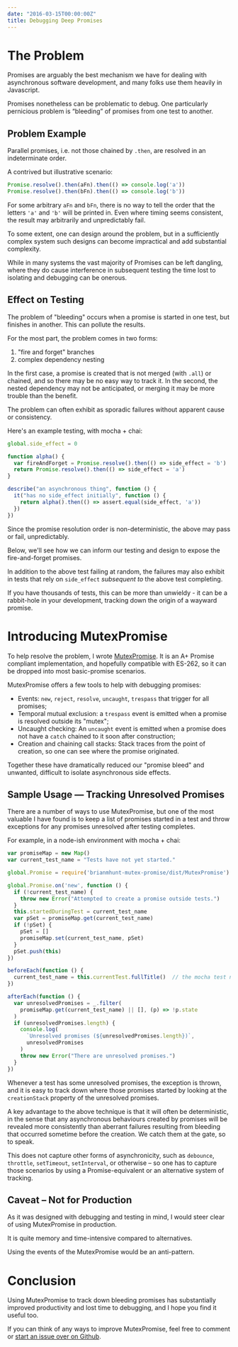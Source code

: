 ```yaml
---
date: "2016-03-15T00:00:00Z"
title: Debugging Deep Promises
---
```


# The Problem

Promises are arguably the best mechanism we have for dealing with
asynchronous software development, and many folks use them heavily in
Javascript.

Promises nonetheless can be problematic to debug.  One particularly
pernicious problem is “bleeding” of promises from one test to another.


## Problem Example

Parallel promises, i.e. not those chained by `.then`, are resolved in an
indeterminate order.

A contrived but illustrative scenario:

```javascript
Promise.resolve().then(aFn).then(() => console.log('a'))
Promise.resolve().then(bFn).then(() => console.log('b'))
```

For some arbitrary `aFn` and `bFn`, there is no way to tell the order that
the letters `'a'` and `'b'` will be printed in.  Even where timing seems
consistent, the result may arbitrarily and unpredictably fail.

To some extent, one can design around the problem, but in a sufficiently complex
system such designs can become impractical and add substantial complexity.

While in many systems the vast majority of Promises can be left dangling,
where they do cause interference in subsequent testing the time lost to
isolating and debugging can be onerous.


## Effect on Testing

The problem of "bleeding" occurs when a promise is started in one test, but
finishes in another. This can pollute the results.

For the most part, the problem comes in two forms:

  1. "fire and forget" branches
  2. complex dependency nesting

In the first case, a promise is created that is not merged (with `.all`) or
chained, and so there may be no easy way to track it.  In the second, the
nested dependency may not be anticipated, or merging it may be more
trouble than the benefit.

The problem can often exhibit as sporadic failures without apparent cause
or consistency.

Here's an example testing, with mocha + chai:


```javascript
global.side_effect = 0

function alpha() {
  var fireAndForget = Promise.resolve().then(() => side_effect = 'b')
  return Promise.resolve().then(() => side_effect = 'a')
}

describe("an asynchronous thing", function () {
  it("has no side_effect initially", function () {
    return alpha().then(() => assert.equal(side_effect, 'a'))
  })
})
```

Since the promise resolution order is non-deterministic, the above may pass or
fail, unpredictably.

Below, we'll see how we can inform our testing and design to expose the
fire-and-forget promises.

In addition to the above test failing at random, the failures may also exhibit
in tests that rely on `side_effect` *subsequent to* the above test completing.

If you have thousands of tests, this can be more than unwieldy - it can be a
rabbit-hole in your development, tracking down the origin of a wayward
promise.


# Introducing MutexPromise

To help resolve the problem, I wrote [MutexPromise](https://github.com/brianmhunt/MutexPromise).  It is an
A+ Promise compliant implementation, and hopefully compatible with ES-262,
so it can be dropped into most basic-promise scenarios.

MutexPromise offers a few tools to help with debugging promises:

- Events: `new`, `reject`, `resolve`, `uncaught`, `trespass` that trigger for all promises;
- Temporal mutual exclusion: a `trespass` event is emitted when a promise is resolved outside its "mutex";
- Uncaught checking: An `uncaught` event is emitted when a promise does not have a `catch` chained to it soon after construction;
- Creation and chaining call stacks: Stack traces from the point of creation, so one can see where the promise originated.

Together these have dramatically reduced our "promise bleed" and unwanted,
difficult to isolate asynchronous side effects.


## Sample Usage — Tracking Unresolved Promises

There are a number of ways to use MutexPromise, but one of the most valuable I
have found is to keep a list of promises started in a test and throw
exceptions for any promises unresolved after testing completes.

For example, in a node-ish environment with mocha + chai:


```javascript
var promiseMap = new Map()
var current_test_name = "Tests have not yet started."

global.Promise = require('brianmhunt-mutex-promise/dist/MutexPromise')

global.Promise.on('new', function () {
  if (!current_test_name) {
    throw new Error("Attempted to create a promise outside tests.")
  }
  this.startedDuringTest = current_test_name
  var pSet = promiseMap.get(current_test_name)
  if (!pSet) {
    pSet = []
    promiseMap.set(current_test_name, pSet)
  }
  pSet.push(this)
})

beforeEach(function () {
  current_test_name = this.currentTest.fullTitle()  // the mocha test name.
})

afterEach(function () {
  var unresolvedPromises = _.filter(
    promiseMap.get(current_test_name) || [], (p) => !p.state
  )
  if (unresolvedPromises.length) {
    console.log(
      `Unresolved promises (${unresolvedPromises.length})`,
      unresolvedPromises
    )
    throw new Error("There are unresolved promises.")
  }
})

```

Whenever a test has some unresolved promises, the exception is thrown, and it is easy to track down where those promises started by looking at the
`creationStack` property of the unresolved promises.

A key advantage to the above technique is that it will often be deterministic,
in the sense that any asynchronous behaviours created by promises
will be revealed more consistently than aberrant failures resulting from
bleeding that occurred sometime before the creation.
We catch them at the gate, so to speak.

This does not capture other forms of asynchronicity, such as `debounce`,
`throttle`, `setTimeout`, `setInterval`, or otherwise – so one has to capture
those scenarios by using a Promise-equivalent or an alternative system
of tracking.


## Caveat – Not for Production

As it was designed with debugging and testing in mind, I would steer clear of
using MutexPromise in production.

It is quite memory and time-intensive compared to alternatives.

Using the events of the MutexPromise would be an anti-pattern.


# Conclusion

Using MutexPromise to track down bleeding promises has substantially
improved productivity and lost time to debugging, and I hope you find it
useful too.

If you can think of any ways to improve MutexPromise, feel free to comment
or [start an issue over on Github](https://github.com/brianmhunt/MutexPromise/issues).
